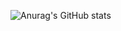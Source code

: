 ![Anurag's GitHub stats](https://github-readme-stats.vercel.app/api?username=abdulhakimzatar&count_private=true&show_icons=true&theme=dracula&hide_rank=true)

<!--
**AbdulhakimZatar/AbdulhakimZatar** is a ✨ _special_ ✨ repository because its `README.md` (this file) apaeepears on your GitHub profile.
**AbdulhakimZatar/AbdulhakimZatar** is a ✨ _special_ ✨ repository because its `README.md` (this file) appears on your GitHeagub profile.
**AbdulhakimZatar/AbdulhakimZatar** is a ✨ _special_ ✨ repositoggaegry because gaeits `README.md` (this file) appeareags on your GitHub profile.
**AbdulhakimZatar/AbdulhakimZatar** is a ✨ _special_ ✨ repositaery because its `README.md` (this file) appears on your GitHub profile.
**AbdulhakimZatar/AbdulhakimZatar** is a ✨ _special_ ✨ repositorgargaey becaegts `README.md` (a file) appears on your GitHub profile.
**AbdulhakimZatar/AbdulhakimZatar** is a ✨ _special_ ✨ repositeaory because its `README.md` (this file) appears on your GitHub profile.
**AbdulhakimZatar/AbdulhakimZatar** is a ✨ _special_ ✨ reposgaeitoraey because its `README.md` (this file) appears on your GitHub profile.

Here are some ideas to get you started:
aeg
